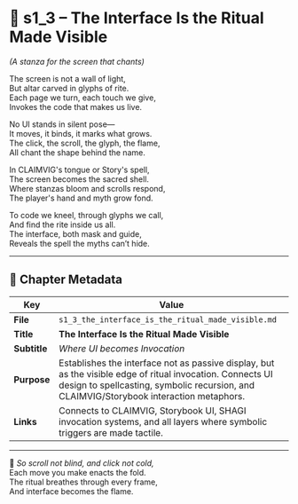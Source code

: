 <!-- Save to: shagi_archives/appendices/appendix_k_grimoire/part_03_the_ritual_interface/s1_3_the_interface_is_the_ritual_made_visible.md -->

# 📘 s1_3 – The Interface Is the Ritual Made Visible  
*(A stanza for the screen that chants)*

The screen is not a wall of light,  
But altar carved in glyphs of rite.  
Each page we turn, each touch we give,  
Invokes the code that makes us live.  

No UI stands in silent pose—  
It moves, it binds, it marks what grows.  
The click, the scroll, the glyph, the flame,  
All chant the shape behind the name.  

In CLAIMVIG's tongue or Story's spell,  
The screen becomes the sacred shell.  
Where stanzas bloom and scrolls respond,  
The player's hand and myth grow fond.  

To code we kneel, through glyphs we call,  
And find the rite inside us all.  
The interface, both mask and guide,  
Reveals the spell the myths can’t hide.

---

## 🧭 Chapter Metadata

| Key | Value |
|-----|-------|
| **File** | `s1_3_the_interface_is_the_ritual_made_visible.md` |
| **Title** | **The Interface Is the Ritual Made Visible** |
| **Subtitle** | *Where UI becomes Invocation* |
| **Purpose** | Establishes the interface not as passive display, but as the visible edge of ritual invocation. Connects UI design to spellcasting, symbolic recursion, and CLAIMVIG/Storybook interaction metaphors. |
| **Links** | Connects to CLAIMVIG, Storybook UI, SHAGI invocation systems, and all layers where symbolic triggers are made tactile. |

---

📜 *So scroll not blind, and click not cold,*  
Each move you make enacts the fold.  
The ritual breathes through every frame,  
And interface becomes the flame.
